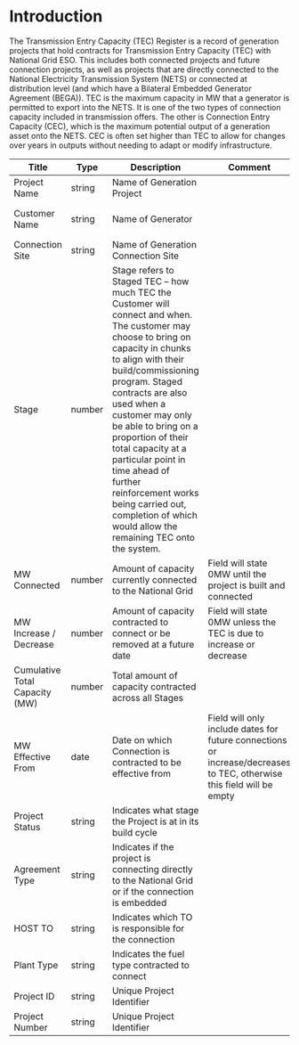 # Introduction

The Transmission Entry Capacity (TEC) Register is a record of generation projects that hold contracts for Transmission Entry Capacity (TEC) with National Grid ESO. This includes both connected projects and future connection projects, as well as projects that are directly connected to the National Electricity Transmission System (NETS) or connected at distribution level (and which have a Bilateral Embedded Generator Agreement (BEGA)). TEC is the maximum capacity in MW that a generator is permitted to export into the NETS. It is one of the two types of connection capacity included in transmission offers. The other is Connection Entry Capacity (CEC), which is the maximum potential output of a generation asset onto the NETS. CEC is often set higher than TEC to allow for changes over years in outputs without needing to adapt or modify infrastructure.




| Title                                   | Type   | Description                                                                                                                                                                                                                                                                                                                                                              | Comment                                                                 | Example                          | Unit      |
|-----------------------------------------|--------|--------------------------------------------------------------------------------------------------------------------------------------------------------------------------------------------------------------------------------------------------------------------------------------------------------------------------------------------------------------------------|-------------------------------------------------------------------------|----------------------------------|-----------|
| Project Name                            | string | Name of Generation Project                                                                                                                                                                                                                                                                                                                                                 |                                                                      | A'Chruach Wind Farm             |        |
| Customer Name                           | string | Name of Generator                                                                                                                                                                                                                                                                                                                                                          |                                                                      | A'CHRUACH WIND FARM LIMITED      |        |
| Connection Site                         | string | Name of Generation Connection Site                                                                                                                                                                                                                                                                                                                                         |                                                                      | Upperboat 132kV                 |        |
| Stage                                   | number | Stage refers to Staged TEC – how much TEC the Customer will connect and when. The customer may choose to bring on capacity in chunks to align with their build/commissioning program. Staged contracts are also used when a customer may only be able to bring on a proportion of their total capacity at a particular point in time ahead of further reinforcement works being carried out, completion of which would allow the remaining TEC onto the system. |                                                                      | 1                                |        |
| MW Connected                            | number | Amount of capacity currently connected to the National Grid                                                                                                                                                                                                                                                                                                              | Field will state 0MW until the project is built and connected           | 43                               | MW        |
| MW Increase / Decrease                  | number | Amount of capacity contracted to connect or be removed at a future date                                                                                                                                                                                                                                                                                                  | Field will state 0MW unless the TEC is due to increase or decrease      | 51.6                             | MW        |
| Cumulative Total Capacity (MW)         | number | Total amount of capacity contracted across all Stages                                                                                                                                                                                                                                                                                                                     |                                                                      | 43                               | MW        |
| MW Effective From                       | date   | Date on which Connection is contracted to be effective from                                                                                                                                                                                                                                                                                                               | Field will only include dates for future connections or increase/decreases to TEC, otherwise this field will be empty               | 2024-08-30                      | ISO 8601  |
| Project Status                          | string | Indicates what stage the Project is at in its build cycle                                                                                                                                                                                                                                                                                                                |                                                                      | Consents Approved                |        |
| Agreement Type                          | string | Indicates if the project is connecting directly to the National Grid or if the connection is embedded                                                                                                                                                                                                                                                                     |                                                                      | Directly Connected               |        |
| HOST TO                                 | string | Indicates which TO is responsible for the connection                                                                                                                                                                                                                                                                                                                      |                                                                      | SHET                             |        |
| Plant Type                              | string | Indicates the fuel type contracted to connect                                                                                                                                                                                                                                                                                                                             |                                                                      | Wind Onshore                     |        |
| Project ID                              | string | Unique Project Identifier                                                                                                                                                                                                                                                                                                                                                  |                                                                      | a0l4L0000005itE                 |        |
| Project Number                          | string |                                   Unique Project Identifier                                                                                                                                                                                                                                                                                                                                         |                                                                         |                                  |           |
